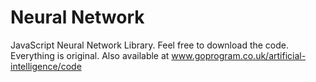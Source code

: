 # Neural Network
JavaScript Neural Network Library.
Feel free to download the code.
Everything is original.
Also available at www.goprogram.co.uk/artificial-intelligence/code
